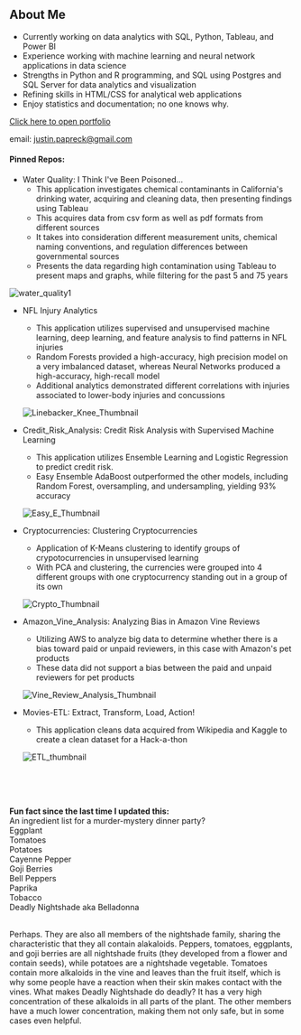 ## About Me
- Currently working on data analytics with SQL, Python, Tableau, and Power BI
- Experience working with machine learning and neural network applications in data science
- Strengths in Python and R programming, and SQL using Postgres and SQL Server for data analytics and visualization
- Refining skills in HTML/CSS for analytical web applications 
- Enjoy statistics and documentation; no one knows why.

[Click here to open portfolio](https://htmlpreview.github.io/?https://github.com/FreshOats/Portfolio/blob/master/index.html)

email: justin.papreck@gmail.com


#### Pinned Repos:
- Water Quality: I Think I've Been Poisoned...
  - This application investigates chemical contaminants in California's drinking water, acquiring and cleaning data, then presenting findings using Tableau
  - This acquires data from csv form as well as pdf formats from different sources
  - It takes into consideration different measurement units, chemical naming conventions, and regulation differences between governmental sources
  - Presents the data regarding high contamination using Tableau to present maps and graphs, while filtering for the past 5 and 75 years

![water_quality1](https://github.com/FreshOats/FreshOats/assets/33167541/1cf8af9a-09ca-4ed2-9117-680f7022443a)


- NFL Injury Analytics
  - This application utilizes supervised and unsupervised machine learning, deep learning, and feature analysis to find patterns in NFL injuries
  - Random Forests provided a high-accuracy, high precision model on a very imbalanced dataset, whereas Neural Networks produced a high-accuracy, high-recall model 
  - Additional analytics demonstrated different correlations with injuries associated to lower-body injuries and concussions

  ![Linebacker_Knee_Thumbnail](https://user-images.githubusercontent.com/33167541/200050420-6e6fe5cf-9486-498f-9d3f-3a5738dd1569.png)


- Credit_Risk_Analysis: Credit Risk Analysis with Supervised Machine Learning
  - This application utilizes Ensemble Learning and Logistic Regression to predict credit risk. 
  - Easy Ensemble AdaBoost outperformed the other models, including Random Forest, oversampling, and undersampling, yielding 93% accuracy
  
  ![Easy_E_Thumbnail](https://user-images.githubusercontent.com/33167541/194174474-f69ae5f3-b5e0-41f4-870b-c33f4b9d5e4c.png)

- Cryptocurrencies: Clustering Cryptocurrencies
  - Application of K-Means clustering to identify groups of crypotocurrencies in unsupervised learning
  - With PCA and clustering, the currencies were grouped into 4 different groups with one cryptocurrency standing out in a group of its own
  
  ![Crypto_Thumbnail](https://user-images.githubusercontent.com/33167541/194174496-e4879fe0-59eb-4a0d-a715-ecdcdc3a48c8.png)

  
- Amazon_Vine_Analysis: Analyzing Bias in Amazon Vine Reviews
  - Utilizing AWS to analyze big data to determine whether there is a bias toward paid or unpaid reviewers, in this case with Amazon's pet products   
  - These data did not support a bias between the paid and unpaid reviewers for pet products
  
  ![Vine_Review_Analysis_Thumbnail](https://user-images.githubusercontent.com/33167541/194174513-6f028e16-a5a9-4dbf-b2f9-ecbd70c2a22c.png)

  
- Movies-ETL: Extract, Transform, Load, Action! 
  - This application cleans data acquired from Wikipedia and Kaggle to create a clean dataset for a Hack-a-thon
  
  ![ETL_thumbnail](https://user-images.githubusercontent.com/33167541/194174539-f4d1fc6b-1594-4d24-9c80-c147df0eec10.png)

 <br><br><br>



**Fun fact since the last time I updated this:** <br>
An ingredient list for a murder-mystery dinner party?<br> 
Eggplant<br>Tomatoes<br>Potatoes<br>Cayenne Pepper<br>Goji Berries<br>Bell Peppers<br>Paprika<br>Tobacco<br>Deadly Nightshade aka Belladonna<br><br>

Perhaps. They are also all members of the nightshade family, sharing the characteristic that they all contain alakaloids. Peppers, tomatoes, eggplants, and goji berries are all nightshade fruits (they developed from a flower and contain seeds), while potatoes are a nightshade vegetable. Tomatoes contain more alkaloids in the vine and leaves than the fruit itself, which is why some people have a reaction when their skin makes contact with the vines. What makes Deadly Nightshade do deadly? It has a very high concentration of these alkaloids in all parts of the plant. The other members have a much lower concentration, making them not only safe, but in some cases even helpful.   
